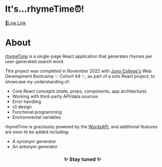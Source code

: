 # It's...rhymeTime⏰!

<a href="https://itsrhymetime.netlify.app/">🔗Live Link</a>

# About
<p><a href="https://itsrhymetime.netlify.app/"> rhymeTime</a> is a single-page React application that generates rhymes per user-generated search word.</p>

<p>This project was completed in November 2022 with <a href="https://junocollege.com">Juno College's</a> Web Development Bootcamp ✨ Cohort 44 ✨, as part of a solo React project, to showcase my understanding of:</p>

- Core React concepts (state, props, components, app architecture)
- Working with third-party API/data sources
- Error handling
- UI design
- Functional programming
- Environmental variables

<p>
rhymeTime is graciously powered by the <a href="https://www.wordsapi.com/">WordsAPI</a>, and additional features are soon to be added including: </p>

- A synonym generator 
- An antonym generator


<h3 align="center">✨ Stay tuned ✨</h3>

